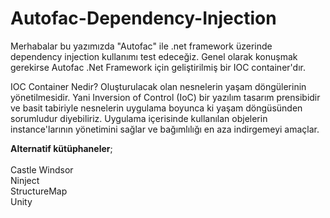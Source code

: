 # Autofac-Dependency-Injection

Merhabalar bu yazımızda "Autofac" ile .net framework üzerinde dependency injection kullanımı test edeceğiz. Genel olarak konuşmak gerekirse Autofac .Net Framework için geliştirilmiş bir IOC container'dır.

IOC Container Nedir?
Oluşturulacak olan nesnelerin yaşam döngülerinin yönetilmesidir. Yani Inversion of Control (IoC) bir yazılım tasarım prensibidir ve basit tabiriyle nesnelerin uygulama boyunca ki yaşam döngüsünden sorumludur diyebiliriz. Uygulama içerisinde kullanılan objelerin instance'larının yönetimini sağlar ve bağımlılığı en aza indirgemeyi amaçlar. 

<b>Alternatif kütüphaneler</b>; <br/> <br/>
Castle Windsor <br/>
Ninject <br/>
StructureMap <br/>
Unity
